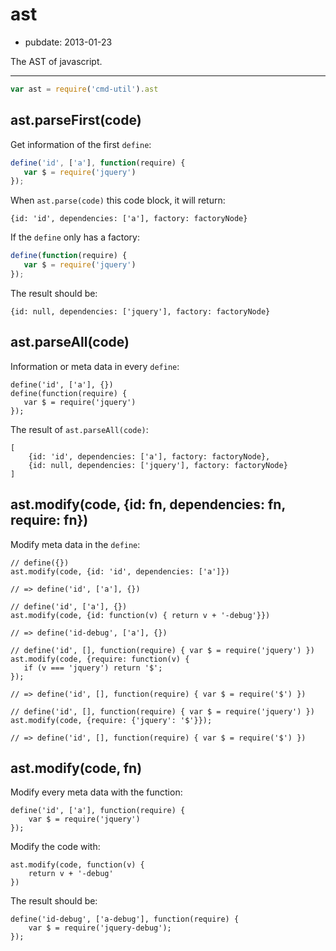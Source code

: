 # ast

- pubdate: 2013-01-23

The AST of javascript.

-----

```js
var ast = require('cmd-util').ast
```

## ast.parseFirst(code)

Get information of the first `define`:

```js
define('id', ['a'], function(require) {
   var $ = require('jquery')
});
```

When `ast.parse(code)` this code block, it will return:

```
{id: 'id', dependencies: ['a'], factory: factoryNode}
```

If the `define` only has a factory:

```js
define(function(require) {
   var $ = require('jquery')
});
```

The result should be:

```
{id: null, dependencies: ['jquery'], factory: factoryNode}
```


## ast.parseAll(code)

Information or meta data in every `define`:

```
define('id', ['a'], {})
define(function(require) {
   var $ = require('jquery')
});
```

The result of `ast.parseAll(code)`:

```
[
    {id: 'id', dependencies: ['a'], factory: factoryNode},
    {id: null, dependencies: ['jquery'], factory: factoryNode}
]
```

## ast.modify(code, {id: fn, dependencies: fn, require: fn})

Modify meta data in the `define`:

```
// define({})
ast.modify(code, {id: 'id', dependencies: ['a']})

// => define('id', ['a'], {})
```

```
// define('id', ['a'], {})
ast.modify(code, {id: function(v) { return v + '-debug'}})

// => define('id-debug', ['a'], {})
```

```
// define('id', [], function(require) { var $ = require('jquery') })
ast.modify(code, {require: function(v) {
   if (v === 'jquery') return '$';
});

// => define('id', [], function(require) { var $ = require('$') })
```

```
// define('id', [], function(require) { var $ = require('jquery') })
ast.modify(code, {require: {'jquery': '$'}});

// => define('id', [], function(require) { var $ = require('$') })
```


## ast.modify(code, fn)

Modify every meta data with the function:

```
define('id', ['a'], function(require) {
    var $ = require('jquery')
});
```

Modify the code with:

```
ast.modify(code, function(v) {
    return v + '-debug'
})
```

The result should be:

```
define('id-debug', ['a-debug'], function(require) {
    var $ = require('jquery-debug');
});
```
